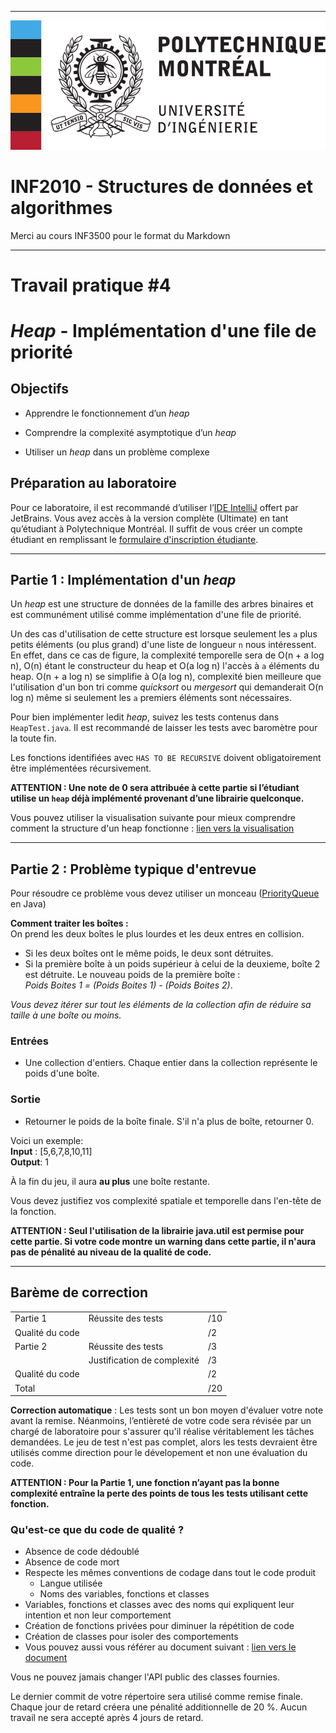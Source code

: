 ------------------------------------------------------------------------

![](resources/logo_poly.png)
<td><h1>INF2010 - Structures de données et algorithmes</h1></td>

Merci au cours INF3500 pour le format du Markdown

------------------------------------------------------------------------

Travail pratique \#4
====================

*Heap* - Implémentation d'une file de priorité
=============================================================

Objectifs
---------
* Apprendre le fonctionnement d’un *heap*

* Comprendre la complexité asymptotique d’un *heap*

* Utiliser un *heap* dans un problème complexe

Préparation au laboratoire
--------------------------
Pour ce laboratoire, il est recommandé d’utiliser l’[IDE IntelliJ](https://www.jetbrains.com/fr-fr/idea/download/)
offert par JetBrains. Vous avez accès à la version complète (Ultimate) en tant qu’étudiant à Polytechnique Montréal.
Il suffit de vous créer un compte étudiant en remplissant le [formulaire d'inscription étudiante](https://www.jetbrains.com/shop/eform/students).

------------------------------------------------------------------------

Partie 1 : Implémentation d'un *heap*
---------------
Un *heap* est une structure de données de la famille des arbres binaires et est communément utilisé comme implémentation d'une file de priorité.

Un des cas d'utilisation de cette structure est lorsque seulement les `a` plus petits éléments (ou plus grand) d'une liste de longueur `n` nous intéressent. En effet, dans ce cas de figure, la complexité temporelle sera de O(n + a log n), O(n) étant le constructeur du heap et O(a log n) l'accès à `a` éléments du heap. O(n + a log n) se simplifie à O(a log n), complexité bien meilleure que l'utilisation d'un bon tri comme *quicksort* ou *mergesort* qui demanderait O(n log n) même si seulement les `a` premiers éléments sont nécessaires.

Pour bien implémenter ledit *heap*, suivez les tests contenus dans `HeapTest.java`. Il est recommandé de laisser les tests avec baromètre pour la toute fin.

Les fonctions identifiées avec `HAS TO BE RECURSIVE` doivent obligatoirement être implémentées récursivement.

**ATTENTION : Une note de 0 sera attribuée à cette partie si l’étudiant utilise un `heap` déjà implémenté provenant d’une librairie quelconque.**

Vous pouvez utiliser la visualisation suivante pour mieux comprendre comment la structure d'un heap fonctionne : [lien vers la visualisation](https://visualgo.net/en/heap)

------------------------------------------------------------------------

Partie 2 : Problème typique d'entrevue
----------------
Pour résoudre ce problème vous devez utiliser un monceau ([PriorityQueue](https://docs.oracle.com/javase/7/docs/api/java/util/PriorityQueue.html) en Java)

**Comment traiter les boîtes :**     
On prend les deux boîtes le plus lourdes et les deux entres en collision.
* Si les deux boîtes ont le même poids, le deux sont détruites.
* Si la première boîte à un poids supérieur à celui de la deuxieme, boîte 2 est détruite. Le nouveau poids de la première boîte :  
  *Poids Boites 1 = (Poids Boites 1) - (Poids Boites 2)*.

*Vous devez itérer sur tout les éléments de la collection afin de réduire sa taille à une boîte ou moins.*

### Entrées
* Une collection d'entiers. Chaque entier dans la collection représente le poids d'une boîte.

### Sortie
* Retourner le poids de la boîte finale. S'il n'a plus de boîte, retourner 0.

Voici un exemple:  
**Input** : [5,6,7,8,10,11]  
**Output**: 1

À la fin du jeu, il aura **au plus** une boîte restante.

Vous devez justifiez vos complexité spatiale et temporelle dans l'en-tête de la fonction.

**ATTENTION : Seul l'utilisation de la librairie java.util est permise pour cette partie. Si votre code montre un warning dans cette partie, il n'aura pas de pénalité au niveau de la qualité de code.**

------------------------------------------------------------------------

Barème de correction
--------------------

||||
|-----------------|-----------------------------|-----|
| Partie 1        | Réussite des tests          | /10 |
| Qualité du code | 		                     | /2  |
| Partie 2        | Réussite des tests          | /3  |
|                 | Justification de complexité | /3  |
| Qualité du code |                             | /2  |
| Total           |                             | /20 |

**Correction automatique** : Les tests sont un bon moyen d'évaluer votre note avant la remise. Néanmoins, l’entièreté
de votre code sera révisée par un chargé de laboratoire pour s'assurer qu'il réalise véritablement les tâches demandées.
Le jeu de test n'est pas complet, alors les tests devraient être utilisés comme direction pour le dévelopement
et non une évaluation du code.

**ATTENTION : Pour la Partie 1, une fonction n’ayant pas la bonne complexité entraîne la perte des points de tous les tests utilisant cette fonction.**

### Qu'est-ce que du code de qualité ?
* Absence de code dédoublé
* Absence de code mort
* Respecte les mêmes conventions de codage dans tout le code produit
  * Langue utilisée
  * Noms des variables, fonctions et classes
* Variables, fonctions et classes avec des noms qui expliquent leur intention et non leur comportement
* Création de fonctions privées pour diminuer la répétition de code
* Création de classes pour isoler des comportements
* Vous pouvez aussi vous référer au document suivant : [lien vers le document](https://docs.google.com/document/d/12YDr57UofDKu5mCJBSYhOQ1yibLu6K0s8xAbMj3_SGg/edit?usp=sharing)

Vous ne pouvez jamais changer l'API public des classes fournies.

Le dernier commit de votre répertoire sera utilisé comme remise finale. Chaque jour de retard créera une pénalité
additionnelle de 20 %. Aucun travail ne sera accepté après 4 jours de retard.



